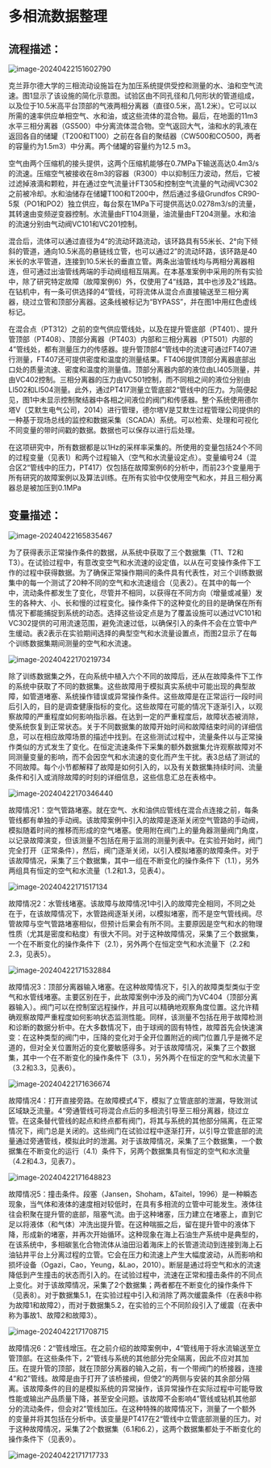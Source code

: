 # 多相流数据整理

## 流程描述：

![image-20240422151602790](C:\Users\15805\AppData\Roaming\Typora\typora-user-images\image-20240422151602790.png)

克兰菲尔德大学的三相流动设施旨在为加压系统提供受控和测量的水、油和空气流速。图1显示了该设施的简化示意图。试验区由不同孔径和几何形状的管道组成，以及位于10.5米高平台顶部的气液两相分离器（直径0.5米，高1.2米）。它可以以所需的速率供应单相空气、水和油，或这些流体的混合物。最后，在地面的11m3水平三相分离器（GS500）中分离流体混合物。空气返回大气，油和水的乳液在返回各自的储罐（T200和T100）之前在各自的聚结器（CW500和CO500，两者的容量约为1.5m3）中分离。两个储罐的容量约为12.5 m3。

空气由两个压缩机的接头提供，这两个压缩机能够在0.7MPa下输送高达0.4m3/s的流速。压缩空气被接收在8m3的容器（R300）中以抑制压力波动，然后，它被过滤掉液滴和颗粒，并在通过空气流量计FT305和控制空气流量的气动阀VC302之前被冷却。水和油储存在储罐T100和T200中，然后通过多级Grundfos CR90-5泵（PO1和PO2）独立供应，每台泵在1MPa下可提供高达0.0278m3/s的流量，其转速由变频逆变器控制。水流量由FT104测量，油流量由FT204测量。水和油的流速分别由气动阀VC101和VC201控制。

混合后，流体可以通过直径为4“的流动环路流动，该环路具有55米长、2°向下倾斜的管道，通向10.5米高的悬链线立管，也可以通过2”的流动环路，该环路是40米长的水平管道，连接到10.5米长的垂直立管。两条出油管线均与两相分离器相连，但可通过出油管线两端的手动阀组相互隔离。在本基准案例中采用的所有实验中，除了研究特定故障（故障案例6）外，仅使用了4“线路，其中也涉及2”线路。在钻机中，有一条可供选择的4”管线，可将流体从混合点直接输送至三相分离器，绕过立管和顶部分离器。这条线被标记为“BYPASS”，并在图1中用红色虚线标记。

在混合点（PT312）之前的空气供应管线处，以及在提升管底部（PT401）、提升管顶部（PT408）、顶部分离器（PT403）内部和三相分离器（PT501）内部的4”管线处，都有测量压力的传感器。提升管顶部4“管线中的流速可通过FT407进行测量，FT407还可提供密度和温度的测量结果。FT406提供顶部分离器底部出口处的质量流速、密度和温度的测量值。顶部分离器内部的液位由LI405测量，并由VC402控制。三相分离器的压力由VC501控制，而不同相之间的液位分别由LI502和LI504测量。此外，通过PT417测量立管底部2“管线中的压力。为简便起见，图1中未显示控制聚结器中各相之间液位的阀门和传感器。整个系统使用德尔塔V（艾默生电气公司，2014）进行管理，德尔塔V是艾默生过程管理公司提供的一种基于现场总线的监控和数据采集（SCADA）系统。可以检索、处理和可视化不同变量的带时间戳的数据。数据也可以保存以进行后处理。

在这项研究中，所有数据都是以1Hz的采样率采集的。所使用的变量包括24个不同的过程变量（见表1）和两个过程输入（空气和水流量设定点）。变量编号24（混合区2“管线中的压力，PT417）仅包括在故障案例6的分析中，而前23个变量用于所有研究的故障案例以及算法训练。在所有实验中仅使用空气和水，并且三相分离器总是被加压到0.1MPa

## 变量描述：

![image-20240422165835467](C:\Users\15805\AppData\Roaming\Typora\typora-user-images\image-20240422165835467.png)

为了获得表示正常操作条件的数据，从系统中获取了三个数据集（T1、T2和T3）。在试验过程中，有意改变空气和水流速的设定值，以从在可变操作条件下工作的过程中获得数据。为了确保正常操作期间的条件具有代表性，对三个训练数据集中的每一个测试了20种不同的空气和水流速组合（见表2）。在其中的每一个中，流动条件都发生了变化，尽管并不相同，以获得在不同方向（增量或减量）发生的各种大、小、长和慢的过程变化。操作条件下的这种变化的目的是确保在所有情况下都能捕捉到系统的动态。选择这些设定点是为了覆盖设施可以通过VC101和VC302提供的可用流速范围，避免流速过低，以确保引入的条件不会在立管中产生缓动。表2表示在实验期间选择的典型空气和水流量设置点，而图2显示了在每个训练数据集期间测量的空气和水流速。

![image-20240422170219734](C:\Users\15805\AppData\Roaming\Typora\typora-user-images\image-20240422170219734.png)

除了训练数据集之外，在向系统中植入六个不同的故障后，还从在故障条件下工作的系统中获取了不同的数据集。这些故障用于模拟真实系统中可能出现的典型故障，如管道堵塞、系统操作错误或异常操作条件。这些故障是在正常运行一段时间后引入的，目的是调查健康指标的变化。这些故障在可能的情况下逐渐引入，以观察故障的严重程度如何影响指示器。在达到一定的严重程度后，故障状态被消除，使系统恢复到正常状态。关于不同数据集的故障开始时间和故障结束时间的详细信息，可以在相应故障场景的描述中找到。在这些测试过程中，流量条件以与正常操作类似的方式发生了变化。在恒定流速条件下采集的额外数据集允许观察故障对不同测量变量的影响，而不会因空气和水流速的变化而产生干扰。表3总结了测试的不同故障。每个小节都解释了故障是如何引入的，以及有关数据集持续时间、流量条件和引入或消除故障的时刻的详细信息，这些信息汇总在表格中。

![image-20240422170346440](C:\Users\15805\AppData\Roaming\Typora\typora-user-images\image-20240422170346440.png)

故障情况1：空气管路堵塞。就在空气、水和油供应管线在混合点连接之前，每条管线都有单独的手动阀。该故障案例中引入的故障是逐渐关闭空气管路的手动阀，模拟随着时间的推移而形成的空气堵塞。使用附在阀门上的量角器测量阀门角度，以记录故障演变，但该测量不包括在用于监测的测量列表中。在实验开始时，阀门完全打开（正常条件），然后，阀门逐渐关闭，以引入模拟堵塞的故障条件。对于该故障情况，采集了三个数据集，其中一组在不断变化的操作条件下（1.1），另外两组具有恒定的空气和水流量（1.2和1.3，见表4）。

![image-20240422171517134](C:\Users\15805\AppData\Roaming\Typora\typora-user-images\image-20240422171517134.png)



故障情况2：水管线堵塞。该故障与故障情况1中引入的故障完全相同，不同之处在于，在该故障情况下，水管路阀逐渐关闭，以模拟堵塞，而不是空气管线阀。尽管故障与空气管路堵塞相似，但预计后果会有所不同。主要原因是空气和水的物理性质（尤其是密度和粘度）有很大不同。对于这种故障情况，采集了三个数据集，一个在不断变化的操作条件下（2.1），另外两个在恒定空气和水流量下（2.2和2.3，见表5）。

![image-20240422171532884](C:\Users\15805\AppData\Roaming\Typora\typora-user-images\image-20240422171532884.png)



故障情况3：顶部分离器输入堵塞。在这种故障情况下，引入的故障类型类似于空气和水管线堵塞。主要区别在于，此故障案例中涉及的阀门为VC404（顶部分离器输入）。阀门可以在控制室远程操作，并且可以精确地观察角度位置。这允许精确观察故障严重程度如何影响状态监测性能。同样，该测量不包括在用于故障检测和诊断的数据分析中。在大多数情况下，由于球阀的固有特性，故障首先会快速演变：在这种类型的阀门中，压降的变化对于全开位置附近的阀门位置几乎是微不足道的，但对全关位置附近的变化要敏感得多。对于该故障情况，采集了三个数据集，其中一个在不断变化的操作条件下（3.1），另外两个在恒定的空气和水流量下（3.2和3.3，见表6）。

![image-20240422171636674](C:\Users\15805\AppData\Roaming\Typora\typora-user-images\image-20240422171636674.png)



故障情况4：打开直接旁路。在故障模式4下，模拟了立管底部的泄漏，导致测试区域缺乏流量。4“旁通管线可将混合点后的多相流引导至三相分离器，绕过立管。在这条替代管线的起点和终点都有阀门，将其与系统的其他部分隔离，在正常情况下，阀门总是关闭的。这些阀门在试验过程中逐渐打开，以引导立管底部的流量通过旁通管线，模拟此时的泄漏。对于该故障情况，采集了三个数据集，一个数据集在不断变化的运行（4.1）条件下，另两个数据集具有恒定的空气和水流量（4.2和4.3，见表7）。

![image-20240422171648823](C:\Users\15805\AppData\Roaming\Typora\typora-user-images\image-20240422171648823.png)



故障情况5：撞击条件。段塞（Jansen，Shoham，&Taitel，1996）是一种瞬态现象，当气体和液体的速度相对较低时，在具有多相流的立管中可能发生。液体往往会积聚在提升管的底部，阻塞气流。由于这种堵塞，压力建立在堵塞上，直到它足以将液体（和气体）冲洗出提升管。在这种喘振之后，留在提升管中的液体下降，形成新的堵塞，并再次开始循环。这种现象在海上石油生产系统中是典型的，在该系统中，多相碳氢化合物流体从油田沿着海床上的长管道流动到连接到海上石油钻井平台上分离过程的立管。它会在压力和流速上产生大幅度波动，从而影响和损坏设备（Ogazi，Cao，Yeung，&Lao，2010）。断层是通过将空气和水的流速降低到产生撞击的状态而引入的。在试验过程中，流速在正常和撞击条件的不同点上变化。对于该故障情况，采集了2个数据集；两者都在不断变化的操作条件下（见表8）。对于数据集5.1，在实验过程中引入和消除了两次缓震条件（在表8中称为故障1和故障2），而对于数据集5.2，在实验的三个不同阶段引入了缓震（在表中称为事故1、故障2和故障3）。

![image-20240422171708715](C:\Users\15805\AppData\Roaming\Typora\typora-user-images\image-20240422171708715.png)



故障情况6：2“管线增压。在之前介绍的故障案例中，4“管线用于将水流输送至立管顶部。在这些条件下，2”管线与系统的其他部分完全隔离，因此不应对其加压。在提升管的顶部，就在顶部分离器的输入之前，有一个带阀门的桥接器，连接4“和2”管线。故障是由于打开了该桥接阀，但使2“的两侧与安装的其余部分隔离。该故障条件的目的是模拟系统的异常操作，该异常操作在实际过程中可能导致性能或输出产品质量下降，甚至安全问题。该故障不会影响4”管线或钻机其他部分的流动条件，但会对2”管线加压。在这种特殊的故障情况下，测量了一个额外的变量并将其包括在分析中。该变量是PT417在2“管线中立管底部测量的压力。对于这种故障情况，采集了2个数据集（6.1和6.2），这两个数据集都处于不断变化的操作条件下（见表9）。

![image-20240422171717733](C:\Users\15805\AppData\Roaming\Typora\typora-user-images\image-20240422171717733.png)


